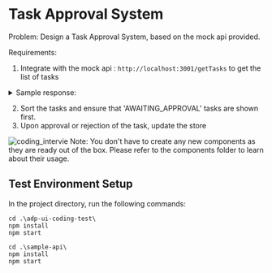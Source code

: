 # Task Approval System

Problem: Design a Task Approval System, based on the mock api provided.

Requirements:
1. Integrate with the mock api : `http://localhost:3001/getTasks` to get the list of tasks
<details>
  <summary>Sample response:</summary>
  
   
      [
          {
              "id": "TASK_1ER9",
              "title": "Approve Federal Documents",
              "description": "Due 08/24/22",
              "status": "AWAITING_APPROVAL"
          },
          {
              "id": "TASK_2ER9",
              "title": "Approve Bank documents",
              "description": "Due 08/24/22",
              "status": "AWAITING_APPROVAL"
          },
          {
              "id": "TASK_3ER9",
              "title": "Approve State Income Documents",
              "description": "Due 08/24/22",
              "status": "COMPLETED"
          },
          {
              "id": "TASK_4ER9",
              "title": "Approve YTD Balance files",
              "description": "Due 08/24/22",
              "status": "AWAITING_APPROVAL"
          },
          {
              "id": "TASK_5ER9",
              "title": "Approve Employee Data Files",
              "description": "Due 08/24/22",
              "status": "REJECTED"
          }
      ]

</details>

2. Sort the tasks and ensure that 'AWAITING_APPROVAL' tasks are shown first.
3. Upon approval or rejection of the task, update the store

![coding_intervie](https://github.com/SusmithaH/adp-ui-coding-test/assets/156953431/025df10c-5546-48be-8632-06f818372f50)
Note: You don't have to create any new components as they are ready out of the box. Please refer to the components folder to learn about their usage. 

## Test Environment Setup
In the project directory, run the following commands:

```
cd .\adp-ui-coding-test\
npm install
npm start

cd .\sample-api\
npm install
npm start

```
